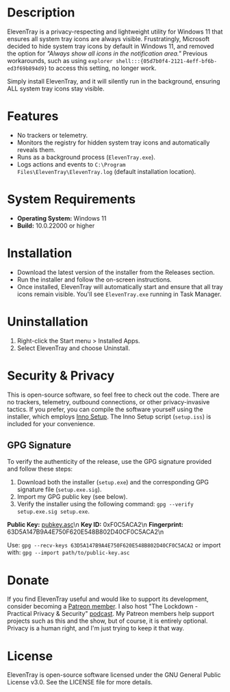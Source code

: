 # Description
ElevenTray is a privacy-respecting and lightweight utility for Windows 11 that ensures all system tray icons are always visible. Frustratingly, Microsoft decided to hide system tray icons by default in Windows 11, and removed the option for *"Always show all icons in the notification area."* Previous workarounds, such as using `explorer shell:::{05d7b0f4-2121-4eff-bf6b-ed3f69b894d9}` to access this setting, no longer work.

Simply install ElevenTray, and it will silently run in the background, ensuring ALL system tray icons stay visible.

# Features
* No trackers or telemetry.
* Monitors the registry for hidden system tray icons and automatically reveals them.
* Runs as a background process (`ElevenTray.exe`).
* Logs actions and events to `C:\Program Files\ElevenTray\ElevenTray.log` (default installation location).

# System Requirements
* **Operating System:** Windows 11
* **Build:** 10.0.22000 or higher

# Installation
* Download the latest version of the installer from the Releases section.
* Run the installer and follow the on-screen instructions.
* Once installed, ElevenTray will automatically start and ensure that all tray icons remain visible. You'll see `ElevenTray.exe` running in Task Manager.

# Uninstallation
1. Right-click the Start menu > Installed Apps.
2. Select ElevenTray and choose Uninstall.

# Security & Privacy
This is open-source software, so feel free to check out the code. There are no trackers, telemetry, outbound connections, or other privacy-invasive tactics. If you prefer, you can compile the software yourself using the installer, which employs [Inno Setup](https://jrsoftware.org/isinfo.php). The Inno Setup script (`setup.iss`) is included for your convenience.

## GPG Signature
To verify the authenticity of the release, use the GPG signature provided and follow these steps:

1. Download both the installer (`setup.exe`) and the corresponding GPG signature file (`setup.exe.sig`).
2. Import my GPG public key (see below).
3. Verify the installer using the following command: `gpg --verify setup.exe.sig setup.exe`.

**Public Key:** [pubkey.asc](https://lockdown.media/gpg/pubkey.asc)\n
**Key ID:** 0xF0C5ACA2\n
**Fingerprint:** 63D5A147B9A4E750F620E548B802D40CF0C5ACA2\n

Use: `gpg --recv-keys 63D5A147B9A4E750F620E548B802D40CF0C5ACA2`
or import with: `gpg --import path/to/public-key.asc`

# Donate
If you find ElevenTray useful and would like to support its development, consider becoming a [Patreon member](https://www.patreon.com/TheLockdown). I also host "The Lockdown - Practical Privacy & Security" [podcast](https://lockdown.media/podcast/). My Patreon members help support projects such as this and the show, but of course, it is entirely optional. Privacy is a human right, and I'm just trying to keep it that way.

# License
ElevenTray is open-source software licensed under the GNU General Public License v3.0. See the LICENSE file for more details.